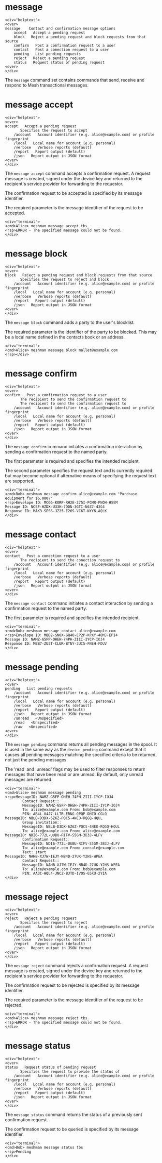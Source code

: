 

# message

~~~~
<div="helptext">
<over>
message    Contact and confirmation message options
    accept   Accept a pending request
    block   Reject a pending request and block requests from that source
    confirm   Post a confirmation request to a user
    contact   Post a conection request to a user
    pending   List pending requests
    reject   Reject a pending request
    status   Request status of pending request
<over>
</div>
~~~~

The `message` command set contains commands that send, receive and respond to 
Mesh transactional messages.

# message accept

~~~~
<div="helptext">
<over>
accept   Accept a pending request
       Specifies the request to accept
    /account   Account identifier (e.g. alice@example.com) or profile fingerprint
    /local   Local name for account (e.g. personal)
    /verbose   Verbose reports (default)
    /report   Report output (default)
    /json   Report output in JSON format
<over>
</div>
~~~~

The `message accept` command accepts a confirmation request. A request message is
created, signed under the device key and returned to the recipient's service
provider for forwarding to the requestor.

The confirmation request to be accepted is specified by its message identifier.

The required parameter is the message identifier of the request to be accepted.



~~~~
<div="terminal">
<cmd>Alice> meshman message accept tbs
<rsp>ERROR - The specified message could not be found.
</div>
~~~~



# message block

~~~~
<div="helptext">
<over>
block   Reject a pending request and block requests from that source
       Specifies the request to reject and block
    /account   Account identifier (e.g. alice@example.com) or profile fingerprint
    /local   Local name for account (e.g. personal)
    /verbose   Verbose reports (default)
    /report   Report output (default)
    /json   Report output in JSON format
<over>
</div>
~~~~

The `message block` command adds a party to the user's blocklist.

The required parameter is the identifier of the party to be blocked. This may
be a local name defined in the contacts book or an address.


~~~~
<div="terminal">
<cmd>Alice> meshman message block mallet@example.com
<rsp></div>
~~~~



# message confirm

~~~~
<div="helptext">
<over>
confirm   Post a confirmation request to a user
       The recipient to send the confirmation request to
       The recipient to send the confirmation request to
    /account   Account identifier (e.g. alice@example.com) or profile fingerprint
    /local   Local name for account (e.g. personal)
    /verbose   Verbose reports (default)
    /report   Report output (default)
    /json   Report output in JSON format
<over>
</div>
~~~~

The `message confirm` command initiates a confirmation interaction by sending a
confirmation request to the named party.

The first parameter is required and specifies the intended recipient.

The second parameter specifies the request text and is currently required but
may become optional if alternative means of specifying the request text are 
supported.



~~~~
<div="terminal">
<cmd>Bob> meshman message confirm alice@example.com "Purchase equipment for $6,000?"
<rsp>Envelope ID: MCG6-KORP-RH2E-275I-PCMR-PNOH-HSEM
Message ID: NCSF-HZDX-U33H-7DDN-3GTI-N6Z7-43G4
Response ID: MAK3-SFSS-JZ25-E26S-VC6T-NYY6-AQLK
</div>
~~~~



# message contact

~~~~
<div="helptext">
<over>
contact   Post a conection request to a user
       The recipient to send the conection request to
    /account   Account identifier (e.g. alice@example.com) or profile fingerprint
    /local   Local name for account (e.g. personal)
    /verbose   Verbose reports (default)
    /report   Report output (default)
    /json   Report output in JSON format
<over>
</div>
~~~~

The `message contact` command  initiates a contact interaction by sending a
confirmation request to the named party.

The first parameter is required and specifies the intended recipient.


~~~~
<div="terminal">
<cmd>Bob> meshman message contact alice@example.com
<rsp>Envelope ID: MBD2-SNOX-GQ4O-EP2P-KPXY-4OMJ-EPI4
Message ID: NAMZ-G5FP-OHEH-74PH-ZIII-IYCP-IOJ4
Response ID: MBB7-ZU3T-CLUR-BTNY-3UI5-FNEH-FDUV
</div>
~~~~



# message pending

~~~~
<div="helptext">
<over>
pending   List pending requests
    /account   Account identifier (e.g. alice@example.com) or profile fingerprint
    /local   Local name for account (e.g. personal)
    /verbose   Verbose reports (default)
    /report   Report output (default)
    /json   Report output in JSON format
    /unread   <Unspecified>
    /read   <Unspecified>
    /raw   <Unspecified>
<over>
</div>
~~~~

The `message pending` command returns all pending messages in the spool. It
is used in the same way as the `device pending` command except that it causes
all pending messages matching the specified criteria to be returned, not just
the pending messages.

The 'read' and 'unread' flags may be used to filter responses to return messages
that have been read or are unread. By default, only unread messages are returned.



~~~~
<div="terminal">
<cmd>Alice> meshman message pending
<rsp>MessageID: NAMZ-G5FP-OHEH-74PH-ZIII-IYCP-IOJ4
        Contact Request::
        MessageID: NAMZ-G5FP-OHEH-74PH-ZIII-IYCP-IOJ4
        To: alice@example.com From: bob@example.com
        PIN: AB4L-U4J7-LLTR-ERNG-QPQP-DHZO-CGLQ
MessageID: NBLB-D3DX-6Z6Z-PQCS-4NEO-RQGQ-HQUL
        Group invitation::
        MessageID: NBLB-D3DX-6Z6Z-PQCS-4NEO-RQGQ-HQUL
        To: alice@example.com From: alice@example.com
MessageID: NDI6-772L-UUBU-RIFV-S5GM-3B3J-4LFV
        Confirmation Request::
        MessageID: NDI6-772L-UUBU-RIFV-S5GM-3B3J-4LFV
        To: alice@example.com From: console@example.com
        Text: start
MessageID: NAHB-XJ7W-IEJY-NB4D-27UK-Y2HS-WPEA
        Contact Request::
        MessageID: NAHB-XJ7W-IEJY-NB4D-27UK-Y2HS-WPEA
        To: alice@example.com From: bob@example.com
        PIN: AA3C-HQL4-JNCZ-BJTD-IVOS-G5KU-2YIA
</div>
~~~~



# message reject

~~~~
<div="helptext">
<over>
reject   Reject a pending request
       Specifies the request to reject
    /account   Account identifier (e.g. alice@example.com) or profile fingerprint
    /local   Local name for account (e.g. personal)
    /verbose   Verbose reports (default)
    /report   Report output (default)
    /json   Report output in JSON format
<over>
</div>
~~~~

The `message reject` command rejects a confirmation request. A request message is
created, signed under the device key and returned to the recipient's service
provider for forwarding to the requestor.

The confirmation request to be rejected is specified by its message identifier.

The required parameter is the message identifier of the request to be rejected.



~~~~
<div="terminal">
<cmd>Alice> meshman message reject tbs
<rsp>ERROR - The specified message could not be found.
</div>
~~~~



# message status

~~~~
<div="helptext">
<over>
status   Request status of pending request
       Specifies the request to provide the status of
    /account   Account identifier (e.g. alice@example.com) or profile fingerprint
    /local   Local name for account (e.g. personal)
    /verbose   Verbose reports (default)
    /report   Report output (default)
    /json   Report output in JSON format
<over>
</div>
~~~~

The `message status` command returns the status of a previously sent confirmation
request.

The confirmation request to be queried is specified by its message identifier.



~~~~
<div="terminal">
<cmd>Bob> meshman message status tbs
<rsp>Pending
</div>
~~~~







